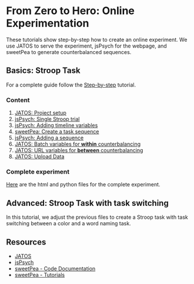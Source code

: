 # From Zero to Hero: Online Experimentation
These tutorials show step-by-step how to create an online experiment. We use JATOS to serve the experiment, jsPsych for the webpage, and sweetPea to generate counterbalanced sequences. 

## Basics: Stroop Task
For a complete guide follow the [Step-by-step](jatosSetup.md) tutorial.

### Content
1. [JATOS: Project setup](jatosSetup.md)
2. [jsPsych: Single Stroop trial](singleStroopTrial.md)
3. [jsPsych: Adding timeline variables](timelineVariables.md)
4. [sweetPea: Create a task sequence](firstSweetPea.md)
5. [jsPsych: Adding a sequence](addingSequence.md)
6. [JATOS: Batch variables for **within** counterbalancing](jatosUsingVariables.md)
7. [JATOS: URL variables for **between** counterbalancing](jatosURLVariables.md)
8. [JATOS: Upload Data](jatosUploadData.md)

### Complete experiment
[Here](basicExperimentComplete.md) are the html and python files for the complete experiment.

## Advanced: Stroop Task with task switching
In this tutorial, we adjust the previous files to create a Stroop task with task switching between a color and a word naming task.

## Resources
- [JATOS](https://www.jatos.org/)
- [jsPsych](https://www.jspsych.org/)
- [sweetPea - Code Documentation](https://sweetpea-org.github.io/index.html)
- [sweetPea - Tutorials](https://sites.google.com/view/sweetpea-ai)